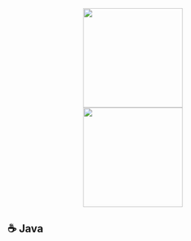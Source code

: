 <div align="center">
    <img src="https://github.com/CyC2018/CS-Notes/tree/master/assets/logo.png" width="200px">
</div>


<div align="center">
    <img src="https://github.com/sonowcode/Notes/tree/master/assets/logo.png" width="200px">
</div>

## :coffee: Java






